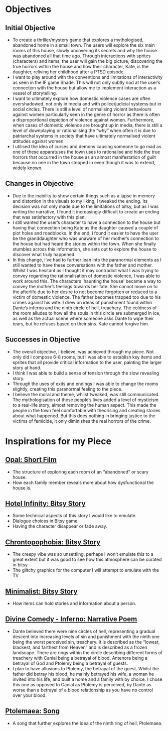# Objectives
## Initial Objective 
-	To create a thriller/mystery game that explores a mythologised, abandoned home in a small town. The users will explore the six main rooms of this house, slowly uncovering its secrets and why the house was abandoned all that time ago. Through interactions with sprites (characters) and items, the user will gain the big picture, discovering the true horrors within the house and how their character, Kate, is the daughter, reliving her childhood after a PTSD episode. 
-	I want to play around with the conventions and limitations of interactivity as seen in the IF game Shade. This will not only subtly nod at the user’s connection with the house but allow me to implement interaction as a vessel of storytelling. 
-	I want to ultimately explore how domestic violence cases are often overshadowed, not only in media and with police/judicial systems but in social circles. There is still a level of normalising violent behaviours against women particularly seen in the genre of horror as there is often a disproportional depiction of violence against women. Furthermore, when cases of domestic violence are brought up in media, there is still a level of downplaying or rationalising the “why” when often it is due to patriarchal systems in society that have ultimately normalised violent attitudes against women. 
-	I utilised the idea of curses and demons causing someone to go mad as one of these apparatuses the town uses to rationalise and hide the true horrors that occurred in the house as an almost manifestation of guilt because no one in the town stepped in even though it was to extend, widely known. 
## Changes in Objective
-	Due to the inability to show certain things such as a lapse in memory and distortion in the visuals to my liking, I tweaked the ending. Its decision was not only made due to the limitations of bitsy, but as I was writing the narrative, I found it increasingly difficult to create an ending that was satisfactory with this plan. 
-	I still wanted the user’s character to have a connection to the house but having that connection being Kate as the daughter caused a couple of plot holes and roadblocks. In the end, I found it easier to have the user be the granddaughter who was unaware of her mother’s connection to the house but had heard the stories within the town. When she finally stumbles across this information, she sets out to explore the house to discover what truly happened. 
-	In this change, I’ve had to further lean into the paranormal elements as I still wanted to have these conversations with the father and mother. Whilst I was hesitant as I thought it may contradict what I was trying to convey regarding the rationalisation of domestic violence, I was able to work around this. The characters ‘haunting the house’ became a way to convey the mother’s feelings towards her fate. She cannot move on to the afterlife due to her desire to not become forgotten or reduced to a victim of domestic violence. The father becomes trapped too due to his crimes against his wife. I drew on ideas of punishment found within Dante’s inferno and the ninth circle of hell, treachery. The coldness of the room alludes to how all the souls in this circle are submerged in ice, as well as the actual scene where someone asks Dante to wipe their tears, but he refuses based on their sins. Kate cannot forgive him. 
## Successes in Objective 
-	The overall objective, I believe, was achieved through my piece. Not only did I compose 6-8 rooms, but I was able to establish key items and sprites that all provide critical information to the user, painting the larger story at hand.
-	I think I was able to build a sense of tension through the slow revealing story.
-	Through the uses of exits and endings I was able to change the rooms slightly, creating this paranormal feeling to the piece. 
-	I believe the moral and theme, whilst tweaked, was still communicated. The mythologisation of these people’s lives added a level of mysticism to a real-life story, almost removing the human aspect. This made the people in the town feel comfortable with theorising and creating stories about what happened. But this does nothing in bringing justice to the victims of femicide, it only diminishes the real horrors of the crime. 
# Inspirations for my Piece
## <a href="https://www.youtube.com/watch?v=-1pVLJl_snc">Opal: Short Film</a> 
- The structure of exploring each room of an “abandoned” or scary house.
- How each family member reveals more about how dysfunctional the house is. 
## <a href="https://rascalin.itch.io/hotel-infinity">Hotel Infinity: Bitsy Story</a>
- Some technical aspects of this story I would like to emulate.
- Dialogue choices in Bitsy game.
- Having the character disappear or fade away.
## <a href="https://hideous-cave-goblin.itch.io/chronotopophobia">Chrontopophobia: Bitsy Story</a>
- The creepy vibe was so unsettling, perhaps I won’t emulate this to a great  extent but it was good to see how this atmosphere can be curated in bitsy
- The glitchy graphics for the computer I will attempt to emulate with the TV
## <a href="https://ruin.itch.io/minimalist">Minimalist: Bitsy Story</a> 
- How items can hold stories and information about a person.
## <a href="https://wyomingcatholic.edu/wp-content/uploads/dante-01-inferno.pdf">Divine Comedy - Inferno: Narrative Poem</a>
- Dante believed there were nine circles of hell, representing a gradual descent into increasing levels of sin and punishment with the ninth one being the worst perceived sin, treachery. It is described as the “lowest, blackest, and farthest from Heaven” and is described as a frozen landscape. There are rings within the circle describing different forms of treachery with Canial being a betrayal of blood, Antenora being a betrayal of God and Ptolemy being a betrayal of guests.
- I plan to have allusions to Ptolemy, the betrayal of the guest. Whilst the father did betray his blood, he mainly betrayed his wife, a woman he invited into his life, and built a home and a family with by choice. I chose this one as opposed to Canial as Ptolemy is perceived, by Dante as worse than a betrayal of a blood relationship as you have no control over your blood.  
## <a href="https://open.spotify.com/track/29LsI5izZL8txZEJhegSBs?si=9f68bfe579b949d6">Ptolemaea: Song</a>
- A song that further explores the idea of the ninth ring of hell, Ptolemaea. 
